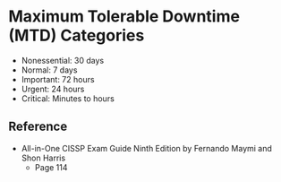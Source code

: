 # Maximum Tolerable Downtime (MTD) Categories

* Nonessential: 30 days
* Normal: 7 days
* Important: 72 hours
* Urgent: 24 hours
* Critical: Minutes to hours

## Reference
* All-in-One CISSP Exam Guide Ninth Edition by Fernando Maymi and Shon Harris
   * Page 114
